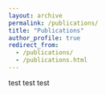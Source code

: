 ```yaml
---
layout: archive
permalink: /publications/
title: "Publications"
author_profile: true
redirect_from: 
  - /publications/
  - /publications.html
---
```


test test test